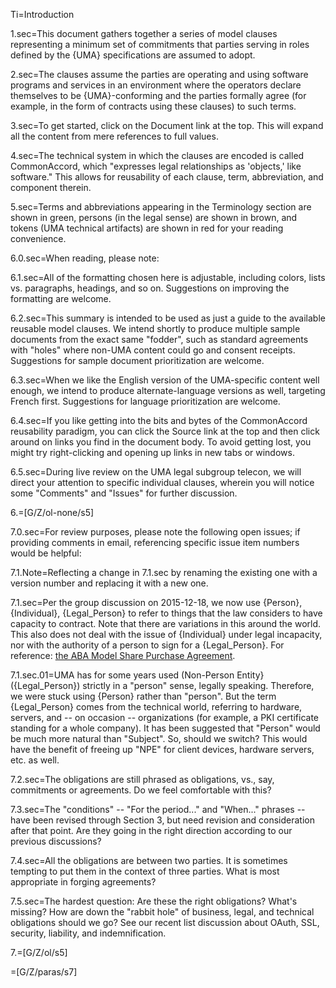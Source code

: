 Ti=Introduction

1.sec=This document gathers together a series of model clauses representing a minimum set of commitments that parties serving in roles defined by the {UMA} specifications are assumed to adopt.

2.sec=The clauses assume the parties are operating and using software programs and services in an environment where the operators declare themselves to be {UMA}-conforming and the parties formally agree (for example, in the form of contracts using these clauses) to such terms.

3.sec=To get started, click on the Document link at the top. This will expand all the content from mere references to full values.

4.sec=The technical system in which the clauses are encoded is called CommonAccord, which "expresses legal relationships as 'objects,' like software." This allows for reusability of each clause, term, abbreviation, and component therein.

5.sec=Terms and abbreviations appearing in the Terminology section are shown in green, persons (in the legal sense) are shown in brown, and tokens (UMA technical artifacts) are shown in red for your reading convenience.

6.0.sec=When reading, please note:

6.1.sec=All of the formatting chosen here is adjustable, including colors, lists vs. paragraphs, headings, and so on. Suggestions on improving the formatting are welcome.

6.2.sec=This summary is intended to be used as just a guide to the available reusable model clauses. We intend shortly to produce multiple sample documents from the exact same "fodder", such as standard agreements with "holes" where non-UMA content could go and consent receipts. Suggestions for sample document prioritization are welcome.

6.3.sec=When we like the English version of the UMA-specific content well enough, we intend to produce alternate-language versions as well, targeting French first. Suggestions for language prioritization are welcome.

6.4.sec=If you like getting into the bits and bytes of the CommonAccord reusability paradigm, you can click the Source link at the top and then click around on links you find in the document body. To avoid getting lost, you might try right-clicking and opening up links in new tabs or windows.

6.5.sec=During live review on the UMA legal subgroup telecon, we will direct your attention to specific individual clauses, wherein you will notice some "Comments" and "Issues" for further discussion.

6.=[G/Z/ol-none/s5]

7.0.sec=For review purposes, please note the following open issues; if providing comments in email, referencing specific issue item numbers would be helpful:

7.1.Note=Reflecting a change in 7.1.sec by renaming the existing one with a version number and replacing it with a new one. 

7.1.sec=Per the group discussion on 2015-12-18, we now use {Person}, {Individual}, {Legal_Person} to refer to things that the law considers to have capacity to contract.  Note that there are variations in this around the world.  This also does not deal with the issue of {Individual} under legal incapacity, nor with the authority of a person to sign for a {Legal_Person}.  For reference: <a href="http://www.commonaccord.org/i.php?v=s&f=Wx/org/americanbar/MSPA/Form/0.md#Def.Person">the ABA Model Share Purchase Agreement</a>.

7.1.sec.01=UMA has for some years used (Non-Person Entity} ({Legal_Person}) strictly in a "person" sense, legally speaking. Therefore, we were stuck using {Person} rather than "person". But the term {Legal_Person} comes from the technical world, referring to hardware, servers, and -- on occasion -- organizations (for example, a PKI certificate standing for a whole company). It has been suggested that "Person" would be much more natural than "Subject". So, should we switch? This would have the benefit of freeing up "NPE" for client devices, hardware servers, etc. as well.

7.2.sec=The obligations are still phrased as obligations, vs., say, commitments or agreements. Do we feel comfortable with this?

7.3.sec=The "conditions" -- "For the period..." and "When..." phrases -- have been revised through Section 3, but need revision and consideration after that point. Are they going in the right direction according to our previous discussions?

7.4.sec=All the obligations are between two parties. It is sometimes tempting to put them in the context of three parties. What is most appropriate in forging agreements?

7.5.sec=The hardest question: Are these the right obligations? What's missing? How are down the "rabbit hole" of business, legal, and technical obligations should we go? See our recent list discussion about OAuth, SSL, security, liability, and indemnification.

7.=[G/Z/ol/s5]

=[G/Z/paras/s7]
  

